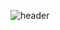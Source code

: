 ![header](https://capsule-render.vercel.app/api?type=color=height=300&section=header&text=capsule%20render&fontSize=90)
<!--
**MoonTaeHo-MTH/MoonTaeHo-MTH** is a ✨ _special_ ✨ repository because its `README.md` (this file) appears on your GitHub profile.

Here are some ideas to get you started:

- 🔭 I’m currently working on ...
- 🌱 I’m currently learning ...
- 👯 I’m looking to collaborate on ...
- 🤔 I’m looking for help with ...
- 💬 Ask me about ...
- 📫 How to reach me: ...
- 😄 Pronouns: ...
- ⚡ Fun fact: ...
-->
